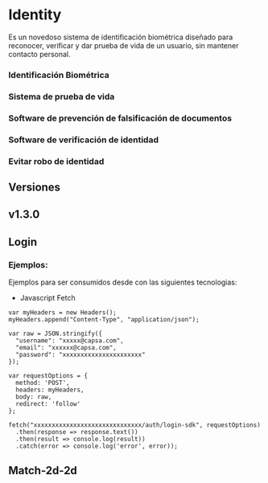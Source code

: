 # Identity
Es un novedoso sistema de identificación biométrica diseñado para reconocer, verificar y dar prueba de vida de un usuario, sin mantener contacto personal.
### Identificación Biométrica
### Sistema de prueba de vida
### Software de prevención de falsificación de documentos
### Software de verificación de identidad
### Evitar robo de identidad

## Versiones
## v1.3.0

## Login
### Ejemplos:
Ejemplos para ser consumidos desde con las siguientes tecnologias:
* Javascript Fetch
```
var myHeaders = new Headers();
myHeaders.append("Content-Type", "application/json");

var raw = JSON.stringify({
  "username": "xxxxx@capsa.com",
  "email": "xxxxxx@capsa.com",
  "password": "xxxxxxxxxxxxxxxxxxxxxx"
});

var requestOptions = {
  method: 'POST',
  headers: myHeaders,
  body: raw,
  redirect: 'follow'
};

fetch("xxxxxxxxxxxxxxxxxxxxxxxxxxxxxx/auth/login-sdk", requestOptions)
  .then(response => response.text())
  .then(result => console.log(result))
  .catch(error => console.log('error', error));
```

## Match-2d-2d


